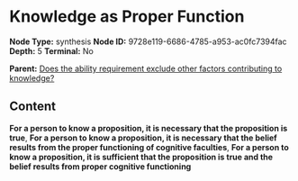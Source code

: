 # Knowledge as Proper Function

**Node Type:** synthesis
**Node ID:** 9728e119-6686-4785-a953-ac0fc7394fac
**Depth:** 5
**Terminal:** No

**Parent:** [Does the ability requirement exclude other factors contributing to knowledge?](does-the-ability-requirement-exclude-other-factors-contributing-to-knowledge-antithesis-6f1ac4cb-027c-44a4-a226-af6e546057fc.md)

## Content

**For a person to know a proposition, it is necessary that the proposition is true**, **For a person to know a proposition, it is necessary that the belief results from the proper functioning of cognitive faculties**, **For a person to know a proposition, it is sufficient that the proposition is true and the belief results from proper cognitive functioning**
